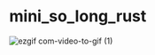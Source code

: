 # mini_so_long_rust

![ezgif com-video-to-gif (1)](https://github.com/faruktinaz/mini_so_long_rust/assets/114104599/69233820-f418-448b-8146-803d7b00e903)
